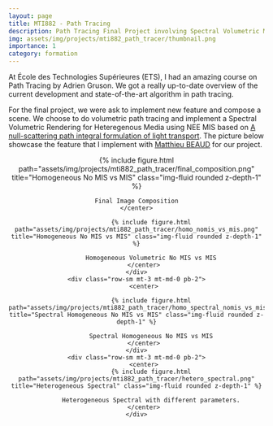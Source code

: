 ```yaml
---
layout: page
title: MTI882 - Path Tracing
description: Path Tracing Final Project involving Spectral Volumetric MIS NES
img: assets/img/projects/mti882_path_tracer/thumbnail.png
importance: 1
category: formation
---
```


At École des Technologies Supérieures (ETS), I had an amazing course on Path Tracing by Adrien Gruson. We got a really up-to-date overview of the current development and state-of-the-art algorithm in path tracing.

For the final project, we were ask to implement new feature and compose a scene. We choose to do volumetric path tracing and implement a Spectral Volumetric Rendering for Heteregenous Media using NEE MIS based on [A null-scattering path integral formulation of light transport](https://dl.acm.org/doi/pdf/10.1145/3306346.3323025). The picture below showcase the feature that I implement with [Matthieu BEAUD](https://www.linkedin.com/in/matthieu-beaud/) for our project.

<div class="row-sm mt-3 mt-md-0 pb-2">
    <center>
    {% include figure.html path="assets/img/projects/mti882_path_tracer/final_composition.png" title="Homogeneous No MIS vs MIS" class="img-fluid rounded z-depth-1" %}
    
    Final Image Composition
    </center>
</div>

<div class="row">
    <div class="row-sm mt-3 mt-md-0 pb-2">
        <center>

            {% include figure.html path="assets/img/projects/mti882_path_tracer/homo_nomis_vs_mis.png" title="Homogeneous No MIS vs MIS" class="img-fluid rounded z-depth-1" %}
            
            Homogeneous Volumetric No MIS vs MIS
        </center>
    </div>
    <div class="row-sm mt-3 mt-md-0 pb-2">
        <center>

            {% include figure.html path="assets/img/projects/mti882_path_tracer/homo_spectral_nomis_vs_mis.png" title="Spectral Homogeneous No MIS vs MIS" class="img-fluid rounded z-depth-1" %}

            Spectral Homogeneous No MIS vs MIS
        </center>
    </div>
    <div class="row-sm mt-3 mt-md-0 pb-2">
        <center>
            {% include figure.html path="assets/img/projects/mti882_path_tracer/hetero_spectral.png" title="Heterogeneous Spectral" class="img-fluid rounded z-depth-1" %}

            Heterogeneous Spectral with different parameters.
        </center>
    </div>
</div>